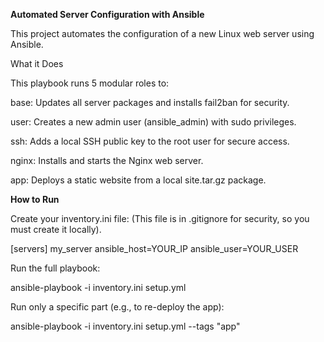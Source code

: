 **Automated Server Configuration with Ansible**

This project automates the configuration of a new Linux web server using Ansible.

What it Does

This playbook runs 5 modular roles to:

base: Updates all server packages and installs fail2ban for security.

user: Creates a new admin user (ansible_admin) with sudo privileges.

ssh: Adds a local SSH public key to the root user for secure access.

nginx: Installs and starts the Nginx web server.

app: Deploys a static website from a local site.tar.gz package.

**How to Run**

Create your inventory.ini file:
(This file is in .gitignore for security, so you must create it locally).

[servers]
my_server ansible_host=YOUR_IP ansible_user=YOUR_USER


Run the full playbook:

ansible-playbook -i inventory.ini setup.yml


Run only a specific part (e.g., to re-deploy the app):

ansible-playbook -i inventory.ini setup.yml --tags "app"
